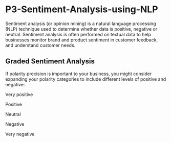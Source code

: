 # P3-Sentiment-Analysis-using-NLP

Sentiment analysis (or opinion mining) is a natural language processing (NLP) technique used to determine whether data is positive, negative or neutral. Sentiment analysis is often performed on textual data to help businesses monitor brand and product sentiment in customer feedback, and understand customer needs.

## Graded Sentiment Analysis
If polarity precision is important to your business, you might consider expanding your polarity categories to include different levels of positive and negative:

Very positive

Positive

Neutral

Negative

Very negative

